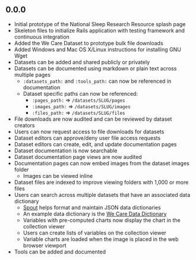 ## 0.0.0

- Initial prototype of the National Sleep Research Resource splash page
- Skeleton files to initialize Rails application with testing framework and continuous integration
- Added the We Care Dataset to prototype bulk file downloads
- Added Windows and Mac OS X/Linux instructions for installing GNU Wget
- Datasets can be added and shared publicly or privately
- Datasets can be documented using markdown or plain text across multiple pages
  - `:datasets_path:` and `:tools_path:` can now be referenced in documentation
  - Dataset specific paths can now be referenced:
    - `:pages_path:` => `/datasets/SLUG/pages`
    - `:images_path:` => `/datasets/SLUG/images`
    - `:files_path:` => `/datasets/SLUG/files`
- File downloads are now audited and can be reviewed by dataset creators
- Users can now request access to file downloads for datasets
- Dataset editors can approve/deny user file access requests
- Dataset editors can create, edit, and update documentation pages
- Dataset documentation is now searchable
- Dataset documentation page views are now audited
- Documentation pages can now embed images from the dataset images folder
  - Images can be viewed inline
- Dataset files are indexed to improve viewing folders with 1,000 or more files
- Users can search across multiple datasets that have an associated data dictionary
  - [Spout](https://github.com/sleepepi/spout) helps format and maintain JSON data dictionaries
  - An example data dictionary is the [We Care Data Dictionary](https://github.com/sleepepi/wecare-data-dictionary)
  - Variables with pre-computed charts now display the chart in the collection viewer
  - Users can create lists of variables on the collection viewer
  - Variable charts are loaded when the image is placed in the web browser viewport
- Tools can be added and documented
